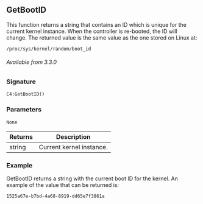 ## GetBootID
This function returns a string that contains an ID which is unique for the current kernel instance.  When the controller is
re-booted, the ID will change.  The returned value is the same value as the one stored on Linux at:

`/proc/sys/kernel/random/boot_id` 


###### Available from 3.3.0


### Signature

`C4:GetBootID()`


### Parameters

`None`


| Returns | Description |
| --- | --- |
| string | Current kernel instance. |


### Example

GetBootID returns a string with the current boot ID for the kernel.  An example of the value that can be returned is:


`1525a67e-b7bd-4a68-8919-dd65e7f3861a`
